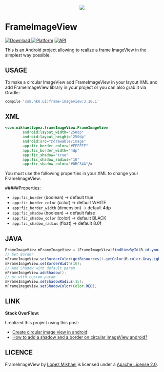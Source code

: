 <p align="center"><img src="http://i67.tinypic.com/2ij1d2r.jpg"></p>

FrameImageView
=================
[ ![Download](https://api.bintray.com/packages/jjhesk/maven/frame-imageview/images/download.svg) ](https://bintray.com/jjhesk/maven/frame-imageview/_latestVersion)
[![Platform](https://img.shields.io/badge/platform-android-green.svg)](http://developer.android.com/index.html)
[![API](https://img.shields.io/badge/API-11%2B-brightgreen.svg?style=flat)](https://android-arsenal.com/api?level=11)


This is an Android project allowing to realize a frame ImageView in the simplest way possible.


USAGE
-----

To make a circular ImageView add FrameImageView in your layout XML and add FrameImageView library in your project or you can also grab it via Gradle:

```groovy
compile 'com.hkm.ui:frame-imageview:3.10.1'
```

XML
-----

```xml
<com.mikhaellopez.frameImageView.FrameImageView
        android:layout_width="250dp"
        android:layout_height="250dp"
        android:src="@drawable/image"
        app:fic_border_color="#EEEEEE"
        app:fic_border_width="4dp"
        app:fic_shadow="true"
        app:fic_shadow_radius="10"
        app:fic_shadow_color="#8BC34A"/>
```

You must use the following properties in your XML to change your FrameImageView.


#####Properties:

* `app:fic_border`          (boolean)   -> default true
* `app:fic_border_color`    (color)     -> default WHITE
* `app:fic_border_width`    (dimension) -> default 4dp
* `app:fic_shadow`          (boolean)   -> default false
* `app:fic_shadow_color`    (color)     -> default BLACK
* `app:fic_shadow_radius`   (float)     -> default 8.0f

JAVA
-----

```java
FrameImageView mFrameImageView = (FrameImageView)findViewById(R.id.yourFrameImageView);
// Set Border
mFrameImageView.setBorderColor(getResources().getColor(R.color.GrayLight));
mFrameImageView.setBorderWidth(10);
// Add Shadow with default param
mFrameImageView.addShadow();
// or with custom param
mFrameImageView.setShadowRadius(15);
mFrameImageView.setShadowColor(Color.RED);
```

LINK
-----

**Stack OverFlow:**

I realized this project using this post:
* [Create circular image view in android](http://stackoverflow.com/a/16208548/1832221)
* [How to add a shadow and a border on circular imageView android?](http://stackoverflow.com/q/17655264/1832221)


LICENCE
-----

FrameImageView by [Lopez Mikhael](http://mikhaellopez.com/) is licensed under a [Apache License 2.0](http://www.apache.org/licenses/LICENSE-2.0).
